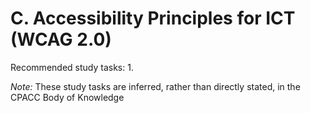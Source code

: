 # C. Accessibility Principles for ICT (WCAG 2.0)
Recommended study tasks:
1. 

*Note:* These study tasks are inferred, rather than directly stated, in the CPACC Body of Knowledge